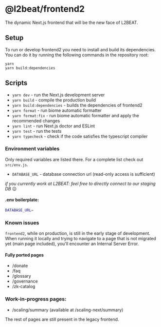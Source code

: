 # @l2beat/frontend2

The dynamic Next.js frontend that will be the new face of L2BEAT.

## Setup

To run or develop frontend2 you need to install and build its dependencies. You can do it by running the following
commands in the repository root:

```
yarn
yarn build:dependencies
```

## Scripts

- `yarn dev` - run the Next.js development server
- `yarn build` - compile the production build
- `yarn build:dependencies` - builds the dependencies of frontend2
- `yarn format` - run biome automatic formatter
- `yarn format:fix` - run biome automatic formatter and apply the recommended changes
- `yarn lint` - run Next.js doctor and ESLint
- `yarn test` - run the tests
- `yarn typecheck` - check if the code satisfies the typescript compiler

### Environment variables
Only required variables are listed there. For a complete list check out `src/env.js`.

- `DATABASE_URL` - database connection url (read-only access is sufficient)

*if you currently work at L2BEAT: feel free to directly connect to our staging DB* 😉

#### .env boilerplate:

```bash
DATABASE_URL=
```

### Known issues

`frontend2`, while on production, is still in the early stage of development. When running it locally and trying to navigate to a page that is not migrated yet (main page included), you'll encounter an Internal Server Error.

#### Fully ported pages
- /donate
- /faq
- /glossary
- /governance
- /zk-catalog

### Work-in-progress pages:
- /scaling/summary (available at /scaling-next/summary)

The rest of pages are still present in the legacy frontend.